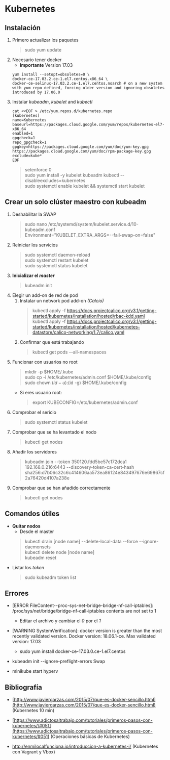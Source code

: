 # Kubernetes

## Instalación

1. Primero actualizar los paquetes
    > sudo yum update
2. Necesario tener docker
    - **Importante** Version 17.03
    ``` CentOS 7
    yum install --setopt=obsoletes=0 \
    docker-ce-17.03.2.ce-1.el7.centos.x86_64 \
    docker-ce-selinux-17.03.2.ce-1.el7.centos.noarch # on a new system with yum repo defined, forcing older version and ignoring obsoletes introduced by 17.06.0
    ```
3. Instalar *kubeadm*, *kubelet* and *kubectl*
    ``` CentOS 7
    cat <<EOF > /etc/yum.repos.d/kubernetes.repo
    [kubernetes]
    name=Kubernetes
    baseurl=https://packages.cloud.google.com/yum/repos/kubernetes-el7-x86_64
    enabled=1
    gpgcheck=1
    repo_gpgcheck=1
    gpgkey=https://packages.cloud.google.com/yum/doc/yum-key.gpg https://packages.cloud.google.com/yum/doc/rpm-package-key.gpg
    exclude=kube*
    EOF
    ```
    > setenforce 0  
    > sudo yum install -y kubelet kubeadm kubectl --disableexcludes=kubernetes  
    > sudo systemctl enable kubelet && systemctl start kubelet

## Crear un solo clúster maestro con kubeadm

1. Deshabilitar la SWAP
    > sudo nano /etc/systemd/system/kubelet.service.d/10-kubeadm.conf  
    > Environment="KUBELET_EXTRA_ARGS=--fail-swap-on=false"
2. Reiniciar los servicios
   > sudo systemctl daemon-reload  
   > sudo systemctl restart kubelet  
   > sudo systemctl status kubelet
3. **Inicializar el *master***
   > kubeadm init
4. Elegir un add-on de red de pod
    1. Instalar un network pod add-on *(Calcio)*
        > kubectl apply -f https://docs.projectcalico.org/v3.1/getting-started/kubernetes/installation/hosted/rbac-kdd.yaml  
        > kubectl apply -f https://docs.projectcalico.org/v3.1/getting-started/kubernetes/installation/hosted/kubernetes-datastore/calico-networking/1.7/calico.yaml
    2. Confirmar que está trabajando
        > kubectl get pods --all-namespaces
5. Funcionar con usuarios no root
   > mkdir -p $HOME/.kube  
   > sudo cp -i /etc/kubernetes/admin.conf $HOME/.kube/config  
   > sudo chown $(id -u):$(id -g) $HOME/.kube/config
   - Si eres usuario root:
      > export KUBECONFIG=/etc/kubernetes/admin.conf
6. Comprobar el sericio
    > sudo systemctl status kubelet
7. Comprobar que se ha levantado el nodo
    > kubectl get nodes
8. Añadir los servidores
   > kubeadm join --token 350120.fdd5be57c172dca1 192.168.0.216:6443 --discovery-token-ca-cert-hash sha256:d7b06c32c6c414606aa573ea86124e843497676e69867cf2a76420d4107a238e
9. Comprobar que se han añadido correctamente
    > kubectl get nodes

## Comandos útiles

- **Quitar nodos**
  - Desde el master
  > kubectl drain [node name] --delete-local-data --force --ignore-daemonsets  
  > kubectl delete node [node name]  
  > kubeadm reset
- Listar los *token*
    > sudo kubeadm token list

## Errores

- [ERROR FileContent--proc-sys-net-bridge-bridge-nf-call-iptables]: /proc/sys/net/bridge/bridge-nf-call-iptables contents are not set to 1
  - Editar el archivo y cambiar el *0* por el *1*
- [WARNING SystemVerification]: docker version is greater than the most recently validated version. Docker version: 18.06.1-ce. Max validated version: 17.03
  - sudo yum install docker-ce-17.03.0.ce-1.el7.centos
- kubeadm init --ignore-preflight-errors Swap

- minikube start hyperv

## Bibliografía

- [http://www.javiergarzas.com/2015/07/que-es-docker-sencillo.html](http://www.javiergarzas.com/2015/07/que-es-docker-sencillo.html) (Kubernetes 10 min)

- [https://www.adictosaltrabajo.com/tutoriales/primeros-pasos-con-kubernetes/\#051](https://www.adictosaltrabajo.com/tutoriales/primeros-pasos-con-kubernetes/#051) (Operaciones básicas de Kubernetes)

- [http://enmilocalfunciona.io/introduccion-a-kubernetes-i/</span>](http://enmilocalfunciona.io/introduccion-a-kubernetes-i/) (Kubernetes con Vagrant y Vbox)
